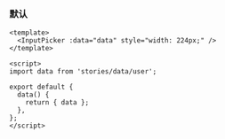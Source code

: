 ### 默认

<!--start-code-->

```vue
<template>
  <InputPicker :data="data" style="width: 224px;" />
</template>

<script>
import data from 'stories/data/user';

export default {
  data() {
    return { data };
  },
};
</script>
```

<!--end-code-->
